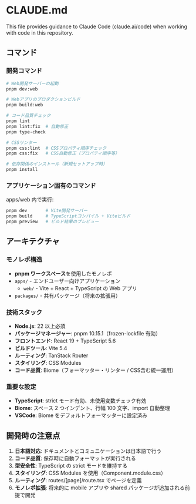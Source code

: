 # CLAUDE.md

This file provides guidance to Claude Code (claude.ai/code) when working with code in this repository.

## コマンド

### 開発コマンド

```bash
# Web開発サーバーの起動
pnpm dev:web

# Webアプリのプロダクションビルド
pnpm build:web

# コード品質チェック
pnpm lint
pnpm lint:fix  # 自動修正
pnpm type-check

# CSSリンター
pnpm css:lint  # CSSプロパティ順序チェック
pnpm css:fix   # CSS自動修正（プロパティ順序等）

# 依存関係のインストール（新規セットアップ時）
pnpm install
```

### アプリケーション固有のコマンド

apps/web 内で実行:

```bash
pnpm dev       # Vite開発サーバー
pnpm build     # TypeScriptコンパイル + Viteビルド
pnpm preview   # ビルド結果のプレビュー
```

## アーキテクチャ

### モノレポ構造

- **pnpm ワークスペース**を使用したモノレポ
- `apps/` - エンドユーザー向けアプリケーション
  - `web/` - Vite + React + TypeScript の Web アプリ
- `packages/` - 共有パッケージ（将来の拡張用）

### 技術スタック

- **Node.js**: 22 以上必須
- **パッケージマネージャー**: pnpm 10.15.1（frozen-lockfile 有効）
- **フロントエンド**: React 19 + TypeScript 5.6
- **ビルドツール**: Vite 5.4
- **ルーティング**: TanStack Router
- **スタイリング**: CSS Modules
- **コード品質**: Biome（フォーマッター・リンター / CSS含む統一運用）

### 重要な設定

- **TypeScript**: strict モード有効、未使用変数チェック有効
- **Biome**: スペース 2 つインデント、行幅 100 文字、import 自動整理
- **VSCode**: Biome をデフォルトフォーマッターに設定済み

## 開発時の注意点

1. **日本語対応**: ドキュメントとコミュニケーションは日本語で行う
2. **コード品質**: 保存時に自動フォーマットが実行される
3. **型安全性**: TypeScript の strict モードを維持する
4. **スタイリング**: CSS Modules を使用（Component.module.css）
5. **ルーティング**: routes/[page]/route.tsx でページを定義
6. **モノレポ拡張**: 将来的に mobile アプリや shared パッケージが追加される前提で開発
